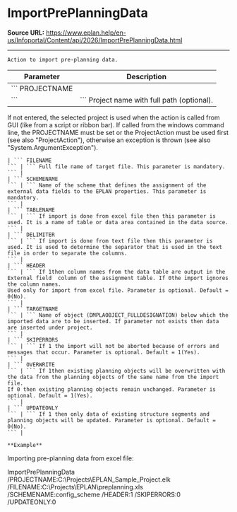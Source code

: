 # ImportPrePlanningData

**Source URL:** https://www.eplan.help/en-us/Infoportal/Content/api/2026/ImportPrePlanningData.html

---

```
Action to import pre-planning data.

```

| Parameter | Description |
| --- | --- |
| ``` PROJECTNAME
 ``` | ``` Project name with full path (optional).
 If not entered, the selected project is used when the action is called from GUI (like from a script or ribbon bar). 
 If called from the windows command line, the PROJECTNAME must be set or the ProjectAction must be used first (see also "ProjectAction"), otherwise an exception is thrown (see also "System.ArgumentException").
 ``` |
| ``` FILENAME
 ``` | ``` Full file name of target file. This parameter is mandatory.
 ``` |
| ``` SCHEMENAME
 ``` | ``` Name of the scheme that defines the assignment of the external data fields to the EPLAN properties. This parameter is mandatory.
 ``` |
| ``` TABLENAME
 ``` | ``` If import is done from excel file then this parameter is used. It is a name of table or data area contained in the data source.
 ``` |
| ``` DELIMITER
 ``` | ``` If import is done from text file then this parameter is used. It is used to determine the separator that is used in the text file in order to separate the columns.
 ``` |
| ``` HEADER
 ``` | ``` If 1then column names from the data table are output in the External field  column of the assignment table. If 0the import ignores the column names.
 Used only for import from excel file. Parameter is optional. Default = 0(No).
 ``` |
| ``` TARGETNAME
 ``` | ``` Name of object (DMPLAOBJECT_FULLDESIGNATION) below which the imported data are to be inserted. If parameter not exists then data are inserted under project.
 ``` |
| ``` SKIPERRORS
 ``` | ``` If 1 the import will not be aborted because of errors and messages that occur. Parameter is optional. Default = 1(Yes).
 ``` |
| ``` OVERWRITE
 ``` | ``` If 1then existing planning objects will be overwritten with the data from the planning objects of the same name from the import file.
 If 0 then existing planning objects remain unchanged. Parameter is optional. Default = 1(Yes).
 ``` |
| ``` UPDATEONLY
 ``` | ``` If 1 then only data of existing structure segments and planning objects will be updated. Parameter is optional. Default = 0(No).
 ``` |

**Example**

```
Importing pre-planning data from excel file:  

ImportPrePlanningData /PROJECTNAME:C:\Projects\EPLAN_Sample_Project.elk /FILENAME:C:\Projects\EPLAN\preplanning.xls     /SCHEMENAME:config_scheme       /HEADER:1 /SKIPERRORS:0 /UPDATEONLY:0

```